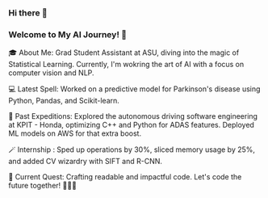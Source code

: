 ### Hi there 👋

### Welcome to My AI Journey! 🚀


🎓 About Me: Grad Student Assistant at ASU, diving into the magic of Statistical Learning. Currently, I'm wokring the art of AI with a focus on computer vision and NLP.

💻 Latest Spell: Worked on a predictive model for Parkinson's disease using Python, Pandas, and Scikit-learn.

🚗 Past Expeditions: Explored the autonomous driving  software engineering at KPIT - Honda, optimizing C++ and Python for ADAS features. Deployed ML models on AWS for that extra boost.

🪄 Internship : Sped up operations by 30%, sliced memory usage by 25%, and added CV wizardry with SIFT and R-CNN.

🌌 Current Quest: Crafting readable and impactful code. Let's code the future together! 🚀👩‍💻
